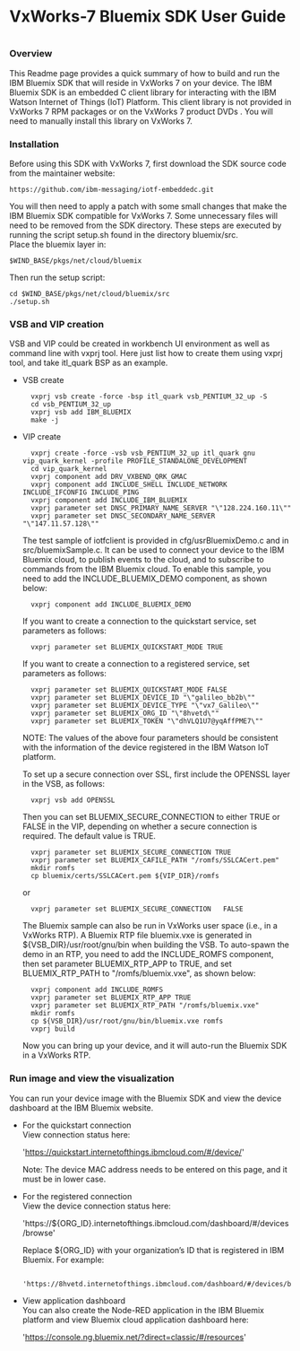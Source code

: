 # ##########################################################
#
# VxWorks-7 Bluemix SDK User Guide
#
# ##########################################################

### Overview

This Readme page provides a quick summary of how to build and run the IBM Bluemix SDK that will reside in VxWorks 7 on your device. The IBM Bluemix SDK is an embedded C client library for interacting with the IBM Watson Internet of Things (IoT) Platform. This client library is not provided in VxWorks 7 RPM packages or on the VxWorks 7 product DVDs . You will need to manually install this library on VxWorks 7.

### Installation

Before using this SDK with VxWorks 7, first download the SDK source code from the maintainer website:

	https://github.com/ibm-messaging/iotf-embeddedc.git

You will then need to apply a patch with some small changes that make the IBM Bluemix SDK compatible for VxWorks 7. Some unnecessary files will need to be removed from the SDK directory. These steps are executed by running the script setup.sh found in the directory bluemix/src.   
Place the bluemix layer in:

	$WIND_BASE/pkgs/net/cloud/bluemix
	
Then run the setup script:

	cd $WIND_BASE/pkgs/net/cloud/bluemix/src 
	./setup.sh 

### VSB and VIP creation

VSB and VIP could be created in workbench UI environment as well as command line with vxprj tool. Here just list how to create them using vxprj tool, and take itl_quark BSP as an example. 

* VSB create     

		vxprj vsb create -force -bsp itl_quark vsb_PENTIUM_32_up -S      
		cd vsb_PENTIUM_32_up      
		vxprj vsb add IBM_BLUEMIX     
		make -j     

* VIP create

		vxprj create -force -vsb vsb_PENTIUM_32_up itl_quark gnu vip_quark_kernel -profile PROFILE_STANDALONE_DEVELOPMENT  
		cd vip_quark_kernel  
		vxprj component add DRV_VXBEND_QRK_GMAC  
		vxprj component add INCLUDE_SHELL INCLUDE_NETWORK INCLUDE_IFCONFIG INCLUDE_PING  
		vxprj component add INCLUDE_IBM_BLUEMIX  
		vxprj parameter set DNSC_PRIMARY_NAME_SERVER "\"128.224.160.11\""  
		vxprj parameter set DNSC_SECONDARY_NAME_SERVER "\"147.11.57.128\""  

    The test sample of iotfclient is provided in cfg/usrBluemixDemo.c and in src/bluemixSample.c. It can be used to connect your device to the IBM Bluemix cloud, to publish events to the cloud, and to subscribe to commands from the IBM Bluemix cloud. To enable this sample, you need to add the INCLUDE_BLUEMIX_DEMO component, as shown below: 
	
        vxprj component add INCLUDE_BLUEMIX_DEMO

    If you want to create a connection to the quickstart service, set parameters as follows:
	
        vxprj parameter set BLUEMIX_QUICKSTART_MODE TRUE

    If you want to create a connection to a registered service, set parameters as follows:  
	
		vxprj parameter set BLUEMIX_QUICKSTART_MODE FALSE  
		vxprj parameter set BLUEMIX_DEVICE_ID "\"galileo_bb2b\""  
		vxprj parameter set BLUEMIX_DEVICE_TYPE "\"vx7_Galileo\""  
		vxprj parameter set BLUEMIX_ORG_ID "\"8hvetd\""  
		vxprj parameter set BLUEMIX_TOKEN "\"dhVLQ1U7@yqAffPME7\""  


    NOTE: The values of the above four parameters should be consistent with the information of the device registered in the IBM Watson IoT platform.  

    To set up a secure connection over SSL, first include the OPENSSL layer in the VSB, as follows:  
	
        vxprj vsb add OPENSSL  
		
    Then you can set BLUEMIX_SECURE_CONNECTION to either TRUE or FALSE in the VIP, depending on whether a secure connection is required. The default value is TRUE.  
	
		vxprj parameter set BLUEMIX_SECURE_CONNECTION TRUE  
		vxprj parameter set BLUEMIX_CAFILE_PATH "/romfs/SSLCACert.pem"   
		mkdir romfs   
		cp bluemix/certs/SSLCACert.pem ${VIP_DIR}/romfs   

    or  
	
        vxprj parameter set BLUEMIX_SECURE_CONNECTION   FALSE  

    The Bluemix sample can also be run in VxWorks user space (i.e., in a VxWorks RTP). A Bluemix RTP file bluemix.vxe is generated in ${VSB_DIR}/usr/root/gnu/bin when building the VSB. To auto-spawn the demo in an RTP, you need to add the INCLUDE_ROMFS component, then set parameter BLUEMIX_RTP_APP to TRUE, and set BLUEMIX_RTP_PATH to "/romfs/bluemix.vxe", as shown below:
	
		vxprj component add INCLUDE_ROMFS  
		vxprj parameter set BLUEMIX_RTP_APP TRUE  
		vxprj parameter set BLUEMIX_RTP_PATH "/romfs/bluemix.vxe"  
		mkdir romfs  
		cp ${VSB_DIR}/usr/root/gnu/bin/bluemix.vxe romfs  
		vxprj build  

    Now you can bring up your device, and it will auto-run the Bluemix SDK in a VxWorks RTP. 

### Run image and view the visualization

You can run your device image with the Bluemix SDK and view the device dashboard at the IBM Bluemix website. 

* For the quickstart connection  
    View connection status here:

	'https://quickstart.internetofthings.ibmcloud.com/#/device/'
	
    Note: The device MAC address needs to be entered on this page, and it must be in lower case. 
	
* For the registered connection  
    View the device connection status here:
	
	'https://${ORG_ID}.internetofthings.ibmcloud.com/dashboard/#/devices/browse'
	
    Replace ${ORG_ID} with your organization’s ID that is registered in IBM Bluemix. For example:
	
    	'https://8hvetd.internetofthings.ibmcloud.com/dashboard/#/devices/browse'

* View application dashboard  
    You can also create the Node-RED application in the IBM Bluemix platform and view Bluemix cloud application dashboard here:
	
	'https://console.ng.bluemix.net/?direct=classic/#/resources'
